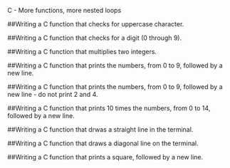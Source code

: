 C - More functions, more nested loops

##Writing a C function that checks for uppercase character.

##Writing a C function that checks for a digit (0 through 9).

##Writing a C function that multiplies two integers.

##Writing a C function that prints the numbers, from 0 to 9, followed by a new line.

##Writing a C function that prints the numbers, from 0 to 9, followed by a new line - do not print 2 and 4.

##Writing a C function that prints 10 times the numbers, from 0 to 14, followed by a new line.

##Writing a C function that drwas a straight line in the terminal.

##Writing a C function that draws a diagonal line on the terminal.

##Writing a C function that prints a square, followed by a new line. 
